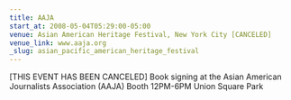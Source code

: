 ```yaml
---
title: AAJA
start_at: 2008-05-04T05:29:00-05:00
venue: Asian American Heritage Festival, New York City [CANCELED]
venue_link: www.aaja.org
_slug: asian_pacific_american_heritage_festival
---
```


[THIS EVENT HAS BEEN CANCELED]
Book signing at the Asian American Journalists Association (AAJA) Booth
12PM-6PM
Union Square Park

